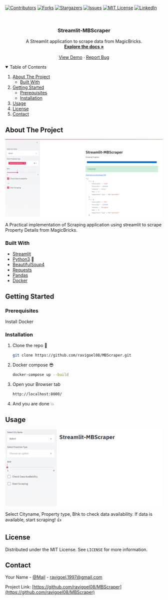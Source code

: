 <!-- PROJECT SHIELDS -->
<!--
*** I'm using markdown "reference style" links for readability.
*** Reference links are enclosed in brackets [ ] instead of parentheses ( ).
*** See the bottom of this document for the declaration of the reference variables
*** for contributors-url, forks-url, etc. This is an optional, concise syntax you may use.
*** https://www.markdownguide.org/basic-syntax/#reference-style-links
-->
[![Contributors][contributors-shield]][contributors-url]
[![Forks][forks-shield]][forks-url]
[![Stargazers][stars-shield]][stars-url]
[![Issues][issues-shield]][issues-url]
[![MIT License][license-shield]][license-url]
[![LinkedIn][linkedin-shield]][linkedin-url]


<!-- PROJECT LOGO -->
<br />
<p align="center">
  <h3 align="center">Streamlit-MBScraper</h3>

  <p align="center">
    A Streamlit application to scrape data from MagicBricks.
    <br />
    <a href="https://github.com/ravigoel08/MBScraper"><strong>Explore the docs »</strong></a>
    <br />
    <br />
    <a href="https://github.com/ravigoel08/MBScraper/blob/master/assets/demo1.gif">View Demo</a>
    ·
    <a href="https://github.com/ravigoel08/MBScraper/issues">Report Bug</a>
  </p>
</p>


<!-- TABLE OF CONTENTS -->
<details open="open">
  <summary>Table of Contents</summary>
  <ol>
    <li>
      <a href="#about-the-project">About The Project</a>
      <ul>
        <li><a href="#built-with">Built With</a></li>
      </ul>
    </li>
    <li>
      <a href="#getting-started">Getting Started</a>
      <ul>
        <li><a href="#prerequisites">Prerequisites</a></li>
        <li><a href="#installation">Installation</a></li>
      </ul>
    </li>
    <li><a href="#usage">Usage</a></li>
    <li><a href="#license">License</a></li>
    <li><a href="#contact">Contact</a></li>
  </ol>
</details>



<!-- ABOUT THE PROJECT -->
## About The Project 

![Product Name Screen Shot](assets/project_screenshot.png)

 A Practical implementation of Scraping application using streamlit to scrape Property Details from MagicBricks. 


### Built With 

* [Streamlit](https://www.streamlit.io/)
* [Python3](https://www.python.org/) :snake:
* [BeautifulSoup4](https://pypi.org/project/beautifulsoup4/)
* [Requests](https://requests.readthedocs.io/en/master/)
* [Pandas](https://pandas.pydata.org/)
* [Docker](https://www.docker.com/)


<!-- GETTING STARTED -->
## Getting Started 


### Prerequisites 

Install Docker

### Installation 

1. Clone the repo :eyes:
   ```sh
   git clone https://github.com/ravigoel08/MBScraper.git
   ```
2. Docker compose :sunglasses:
   ```sh
   docker-compose up --build
   ```
3. Open your Browser tab
   ```sh
   http://localhost:8000/
   ```
4. And you are done :boom:



<!-- USAGE EXAMPLES -->
## Usage 

![demo gif](assets/demo1.gif)

Select Cityname, Property type, Bhk to check data availability. If data is available, start scraping! :+1:



<!-- LICENSE -->
## License 

Distributed under the MIT License. See `LICENSE` for more information.



<!-- CONTACT -->
## Contact

Your Name - [@Mail](ravigoel.1997@gmail.com) - ravigoel.1997@gmail.com

Project Link: [https://github.com/ravigoel08/MBScraper](https://github.com/ravigoel08/MBScraper)




<!-- MARKDOWN LINKS & IMAGES -->
<!-- https://www.markdownguide.org/basic-syntax/#reference-style-links -->


[contributors-url]: https://github.com/ravigoel08/MBScraper/graphs/contributors
[forks-url]: https://github.com/ravigoel08/MBScraper/network/members
[license-url]: https://github.com/ravigoel08/MBScraper/blob/master/LICENSE.md
[stars-url]: https://github.com/ravigoel08/MBScraper/stargazers
[issues-url]: https://github.com/ravigoel08/MBScraper/issues
[linkedin-url]: https://www.linkedin.com/in/ravi-goyal52/
[contributors-shield]: https://img.shields.io/github/contributors/ravigoel08/MBScraper?style=for-the-badge
[issues-shield]: https://img.shields.io/github/issues/ravigoel08/MBScraper?style=for-the-badge
[license-shield]: https://img.shields.io/github/license/ravigoel08/MBScraper?style=for-the-badge
[forks-shield]: https://img.shields.io/github/forks/ravigoel08/MBScraper?style=for-the-badge
[stars-shield]: https://img.shields.io/github/stars/ravigoel08/MBScraper?style=for-the-badge
[linkedin-shield]: https://img.shields.io/badge/-LinkedIn-black.svg?style=for-the-badge&logo=linkedin&colorB=555
